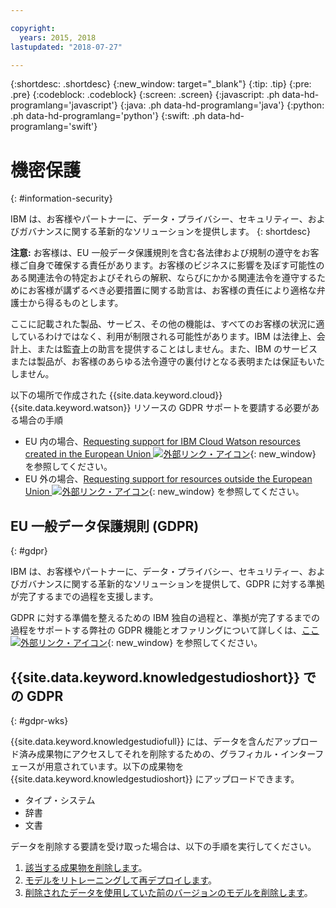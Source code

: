 ```yaml
---

copyright:
  years: 2015, 2018
lastupdated: "2018-07-27"

---
```


{:shortdesc: .shortdesc}
{:new_window: target="_blank"}
{:tip: .tip}
{:pre: .pre}
{:codeblock: .codeblock}
{:screen: .screen}
{:javascript: .ph data-hd-programlang='javascript'}
{:java: .ph data-hd-programlang='java'}
{:python: .ph data-hd-programlang='python'}
{:swift: .ph data-hd-programlang='swift'}

# 機密保護
{: #information-security}

IBM は、お客様やパートナーに、データ・プライバシー、セキュリティー、およびガバナンスに関する革新的なソリューションを提供します。
{: shortdesc}

**注意:**
お客様は、EU 一般データ保護規則を含む各法律および規制の遵守をお客様ご自身で確保する責任があります。お客様のビジネスに影響を及ぼす可能性のある関連法令の特定およびそれらの解釈、ならびにかかる関連法令を遵守するためにお客様が講ずるべき必要措置に関する助言は、お客様の責任により適格な弁護士から得るものとします。

ここに記載された製品、サービス、その他の機能は、すべてのお客様の状況に適しているわけではなく、利用が制限される可能性があります。IBM は法律上、会計上、または監査上の助言を提供することはしません。また、IBM のサービスまたは製品が、お客様のあらゆる法令遵守の裏付けとなる表明または保証もいたしません。

以下の場所で作成された {{site.data.keyword.cloud}} {{site.data.keyword.watson}} リソースの GDPR サポートを要請する必要がある場合の手順

- EU 内の場合、[Requesting support for IBM Cloud Watson resources created in the European Union ![外部リンク・アイコン](../../icons/launch-glyph.svg "外部リンク・アイコン")](https://{DomainName}/docs/services/watson/getting-started-gdpr-sar.html#request-EU){: new_window} を参照してください。
- EU 外の場合、[Requesting support for resources outside the European Union ![外部リンク・アイコン](../../icons/launch-glyph.svg "外部リンク・アイコン")](https://{DomainName}/docs/services/watson/getting-started-gdpr-sar.html#request-non-EU){: new_window} を参照してください。

## EU 一般データ保護規則 (GDPR)
{: #gdpr}

IBM は、お客様やパートナーに、データ・プライバシー、セキュリティー、およびガバナンスに関する革新的なソリューションを提供して、GDPR に対する準拠が完了するまでの過程を支援します。

GDPR に対する準備を整えるための IBM 独自の過程と、準拠が完了するまでの過程をサポートする弊社の GDPR 機能とオファリングについて詳しくは、[ここ ![外部リンク・アイコン](../../icons/launch-glyph.svg "外部リンク・アイコン")](http://www.ibm.com/gdpr){: new_window} を参照してください。

## {{site.data.keyword.knowledgestudioshort}} での GDPR
{: #gdpr-wks}

{{site.data.keyword.knowledgestudiofull}} には、データを含んだアップロード済み成果物にアクセスしてそれを削除するための、グラフィカル・インターフェースが用意されています。以下の成果物を {{site.data.keyword.knowledgestudioshort}} にアップロードできます。
- タイプ・システム
- 辞書
- 文書

データを削除する要請を受け取った場合は、以下の手順を実行してください。
1. [該当する成果物を削除します](/docs/services/watson-knowledge-studio/artifacts.html)。
2. [モデルをリトレーニングして再デプロイします](/docs/services/watson-knowledge-studio/train-ml.html)。
3. [削除されたデータを使用していた前のバージョンのモデルを削除します](/docs/services/watson-knowledge-studio/improve-ml.html#wks_maversions)。
